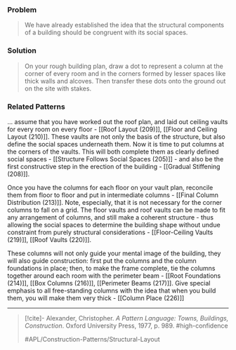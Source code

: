 ### Problem
>We have already established the idea that the structural components of a building should be congruent with its social spaces.

### Solution
>On your rough building plan, draw a dot to represent a column at the corner of every room and in the corners formed by lesser spaces like thick walls and alcoves. Then transfer these dots onto the ground out on the site with stakes.

### Related Patterns
... assume that you have worked out the roof plan, and laid out ceiling vaults for every room on every floor - [[Roof Layout (209)]], [[Floor and Ceiling Layout (210)]]. These vaults are not only the basis of the structure, but also define the social spaces underneath them. Now it is time to put columns at the corners of the vaults. This will both complete them as clearly defined social spaces - [[Structure Follows Social Spaces (205)]] - and also be the first constructive step in the erection of the building - [[Gradual Stiffening (208)]].

Once you have the columns for each floor on your vault plan, reconcile them from floor to floor and put in intermediate columns - [[Final Column Distribution (213)]]. Note, especially, that it is not necessary for the corner columns to fall on a grid. The floor vaults and roof vaults can be made to fit any arrangement of columns, and still make a coherent structure - thus allowing the social spaces to determine the building shape without undue constraint from purely structural considerations - [[Floor-Ceiling Vaults (219)]], [[Roof Vaults (220)]].

These columns will not only guide your mental image of the building, they will also guide construction: first put the columns and the column foundations in place; then, to make the frame complete, tie the columns together around each room with the perimeter beam - [[Root Foundations (214)]], [[Box Columns (216)]], [[Perimeter Beams (217)]]. Give special emphasis to all free-standing columns with the idea that when you build them, you will make them very thick - [[Column Place (226)]]

---

> [!cite]- Alexander, Christopher. _A Pattern Language: Towns, Buildings, Construction_. Oxford University Press, 1977, p. 989.
> #high-confidence
>
> #APL/Construction-Patterns/Structural-Layout
